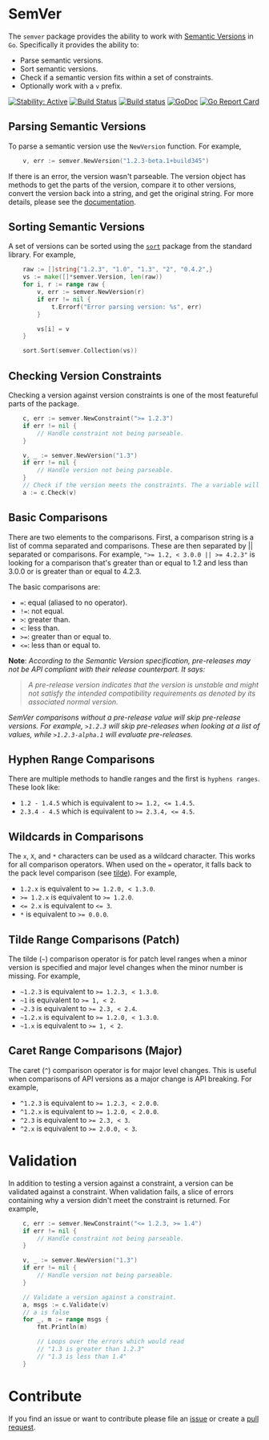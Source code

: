 # SemVer

The `semver` package provides the ability to work with [Semantic Versions](http://semver.org) in `Go`. Specifically it provides the ability to:

* Parse semantic versions.
* Sort semantic versions.
* Check if a semantic version fits within a set of constraints.
* Optionally work with a `v` prefix.

[![Stability:
Active](https://masterminds.github.io/stability/active.svg)](https://masterminds.github.io/stability/active.html)
[![Build Status](https://travis-ci.org/Masterminds/semver.svg)](https://travis-ci.org/Masterminds/semver) [![Build status](https://ci.appveyor.com/api/projects/status/jfk66lib7hb985k8/branch/master?svg=true&passingText=windows%20build%20passing&failingText=windows%20build%20failing)](https://ci.appveyor.com/project/mattfarina/semver/branch/master) [![GoDoc](https://godoc.org/github.com/Masterminds/semver?status.svg)](https://godoc.org/github.com/Masterminds/semver) [![Go Report Card](https://goreportcard.com/badge/github.com/Masterminds/semver)](https://goreportcard.com/report/github.com/Masterminds/semver)

## Parsing Semantic Versions

To parse a semantic version use the `NewVersion` function. For example,

```go
    v, err := semver.NewVersion("1.2.3-beta.1+build345")
```

If there is an error, the version wasn't parseable. The version object has methods
to get the parts of the version, compare it to other versions, convert the
version back into a string, and get the original string. For more details,
please see the [documentation](https://godoc.org/github.com/Masterminds/semver).

## Sorting Semantic Versions

A set of versions can be sorted using the [`sort`](https://golang.org/pkg/sort/)
package from the standard library. For example,

```go
    raw := []string{"1.2.3", "1.0", "1.3", "2", "0.4.2",}
    vs := make([]*semver.Version, len(raw))
	for i, r := range raw {
		v, err := semver.NewVersion(r)
		if err != nil {
			t.Errorf("Error parsing version: %s", err)
		}

		vs[i] = v
	}

	sort.Sort(semver.Collection(vs))
```

## Checking Version Constraints

Checking a version against version constraints is one of the most featureful
parts of the package.

```go
    c, err := semver.NewConstraint(">= 1.2.3")
    if err != nil {
        // Handle constraint not being parseable.
    }

    v, _ := semver.NewVersion("1.3")
    if err != nil {
        // Handle version not being parseable.
    }
    // Check if the version meets the constraints. The a variable will be true.
    a := c.Check(v)
```

## Basic Comparisons

There are two elements to the comparisons. First, a comparison string is a list
of comma separated and comparisons. These are then separated by || separated or
comparisons. For example, `">= 1.2, < 3.0.0 || >= 4.2.3"` is looking for a
comparison that's greater than or equal to 1.2 and less than 3.0.0 or is
greater than or equal to 4.2.3.

The basic comparisons are:

* `=`: equal (aliased to no operator).
* `!=`: not equal.
* `>`: greater than.
* `<`: less than.
* `>=`: greater than or equal to.
* `<=`: less than or equal to.

**Note**: _According to the Semantic Version specification, pre-releases may not be
API compliant with their release counterpart. It says:_

> _A pre-release version indicates that the version is unstable and might not satisfy the intended compatibility requirements as denoted by its associated normal version._

_SemVer comparisons without a pre-release value will skip pre-release versions.
For example, `>1.2.3` will skip pre-releases when looking at a list of values,
while `>1.2.3-alpha.1` will evaluate pre-releases._

## Hyphen Range Comparisons

There are multiple methods to handle ranges and the first is `hyphens ranges`.
These look like:

* `1.2 - 1.4.5` which is equivalent to `>= 1.2, <= 1.4.5`.
* `2.3.4 - 4.5` which is equivalent to `>= 2.3.4, <= 4.5`.

## Wildcards in Comparisons

The `x`, `X`, and `*` characters can be used as a wildcard character. This works
for all comparison operators. When used on the `=` operator, it falls
back to the pack level comparison (see [tilde](https://github.com/openebs/maya/tree/master/vendor/github.com/Masterminds/semver#tilde-range-comparisons-patch)). For example,

* `1.2.x` is equivalent to `>= 1.2.0, < 1.3.0`.
* `>= 1.2.x` is equivalent to `>= 1.2.0`.
* `<= 2.x` is equivalent to `<= 3`.
* `*` is equivalent to `>= 0.0.0`.

## Tilde Range Comparisons (Patch)

The tilde (`~`) comparison operator is for patch level ranges when a minor
version is specified and major level changes when the minor number is missing.
For example,

* `~1.2.3` is equivalent to `>= 1.2.3, < 1.3.0`.
* `~1` is equivalent to `>= 1, < 2`.
* `~2.3` is equivalent to `>= 2.3, < 2.4`.
* `~1.2.x` is equivalent to `>= 1.2.0, < 1.3.0`.
* `~1.x` is equivalent to `>= 1, < 2`.

## Caret Range Comparisons (Major)

The caret (`^`) comparison operator is for major level changes. This is useful
when comparisons of API versions as a major change is API breaking. For example,

* `^1.2.3` is equivalent to `>= 1.2.3, < 2.0.0`.
* `^1.2.x` is equivalent to `>= 1.2.0, < 2.0.0`.
* `^2.3` is equivalent to `>= 2.3, < 3`.
* `^2.x` is equivalent to `>= 2.0.0, < 3`.

# Validation

In addition to testing a version against a constraint, a version can be validated
against a constraint. When validation fails, a slice of errors containing why a
version didn't meet the constraint is returned. For example,

```go
    c, err := semver.NewConstraint("<= 1.2.3, >= 1.4")
    if err != nil {
        // Handle constraint not being parseable.
    }

    v, _ := semver.NewVersion("1.3")
    if err != nil {
        // Handle version not being parseable.
    }

    // Validate a version against a constraint.
    a, msgs := c.Validate(v)
    // a is false
    for _, m := range msgs {
        fmt.Println(m)

        // Loops over the errors which would read
        // "1.3 is greater than 1.2.3"
        // "1.3 is less than 1.4"
    }
```

# Contribute

If you find an issue or want to contribute please file an [issue](https://github.com/Masterminds/semver/issues)
or create a [pull request](https://github.com/Masterminds/semver/pulls).
